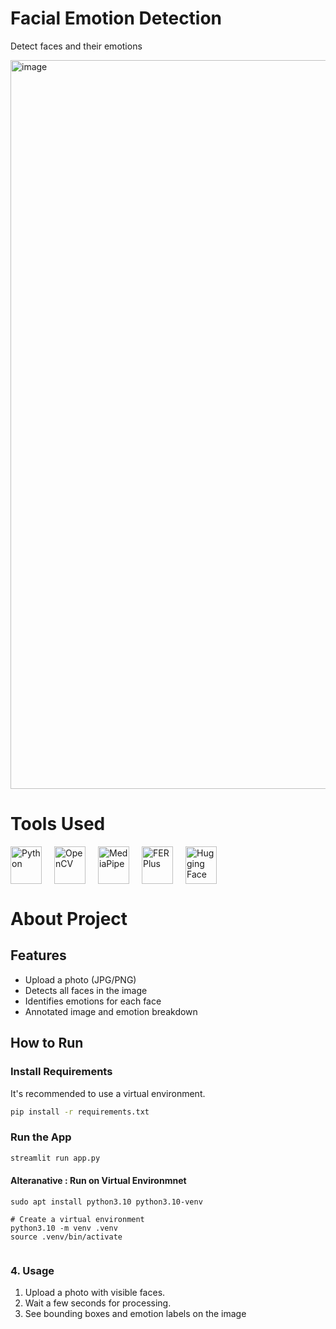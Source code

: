 # Facial Emotion Detection

Detect faces and their emotions 

<img width="1920" height="1166" alt="image" src="https://github.com/user-attachments/assets/4d8281dd-e5c5-4a35-b09a-048b2055c107" />

# Tools Used

<p style="display: flex; justify-content: start; gap: 20px;">
  <img src="https://upload.wikimedia.org/wikipedia/commons/c/c3/Python-logo-notext.svg" alt="Python" height="60" width="50"/>
  <img src="https://upload.wikimedia.org/wikipedia/commons/3/32/OpenCV_Logo_with_text_svg_version.svg" alt="OpenCV" height="60" width="50"/>
  <img src="https://brandpnglogo.com/uploads/logo/mediapipe-dark-1024x1024.png" alt="MediaPipe" height="60" width="50"/>
  <img src="https://upload.wikimedia.org/wikipedia/commons/8/80/FER_logo.svg" alt="FERPlus" height="60" width="50"/>
  <img src="https://huggingface.co/front/assets/huggingface_logo.svg" alt="Hugging Face" height="60" width="50"/>
</p>

# About Project

## Features

- Upload a photo (JPG/PNG)
- Detects all faces in the image
- Identifies emotions for each face 
- Annotated image and emotion breakdown

## How to Run

### Install Requirements

It's recommended to use a virtual environment.

```bash
pip install -r requirements.txt
```

### Run the App

```bash
streamlit run app.py
```

#### Alteranative : Run on Virtual Environmnet
```
sudo apt install python3.10 python3.10-venv

# Create a virtual environment
python3.10 -m venv .venv
source .venv/bin/activate


```


### 4. Usage

1. Upload a photo with visible faces.
2. Wait a few seconds for processing.
3. See bounding boxes and emotion labels on the image

